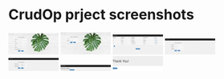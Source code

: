 
# CrudOp prject screenshots

<img src="images/signupimage.PNG" width="100">

<img src="images/loginimage.PNG" width="100">

<img src="images/emplistimage.PNG" width="100">

<img src="images/addemp.PNG" width="100">
<img src="images/editemp.PNG" width="100">
<img src="images/deleteemp.PNG" width="100">
<img src="images/logout.PNG" width="100">

